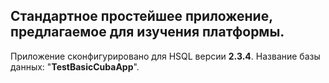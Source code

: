 Стандартное простейшее приложение, предлагаемое для изучения платформы.
---
Приложение сконфигурировано для HSQL версии **2.3.4**.
Название базы данных: "**TestBasicCubaApp**".